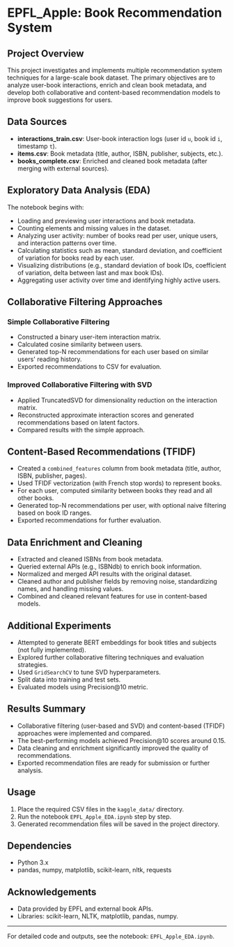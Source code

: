 # EPFL_Apple: Book Recommendation System

## Project Overview

This project investigates and implements multiple recommendation system techniques for a large-scale book dataset. The primary objectives are to analyze user-book interactions, enrich and clean book metadata, and develop both collaborative and content-based recommendation models to improve book suggestions for users.

## Data Sources

- **interactions_train.csv**: User-book interaction logs (user id `u`, book id `i`, timestamp `t`).
- **items.csv**: Book metadata (title, author, ISBN, publisher, subjects, etc.).
- **books_complete.csv**: Enriched and cleaned book metadata (after merging with external sources).

## Exploratory Data Analysis (EDA)

The notebook begins with:
- Loading and previewing user interactions and book metadata.
- Counting elements and missing values in the dataset.
- Analyzing user activity: number of books read per user, unique users, and interaction patterns over time.
- Calculating statistics such as mean, standard deviation, and coefficient of variation for books read by each user.
- Visualizing distributions (e.g., standard deviation of book IDs, coefficient of variation, delta between last and max book IDs).
- Aggregating user activity over time and identifying highly active users.

## Collaborative Filtering Approaches

### Simple Collaborative Filtering

- Constructed a binary user-item interaction matrix.
- Calculated cosine similarity between users.
- Generated top-N recommendations for each user based on similar users' reading history.
- Exported recommendations to CSV for evaluation.

### Improved Collaborative Filtering with SVD

- Applied TruncatedSVD for dimensionality reduction on the interaction matrix.
- Reconstructed approximate interaction scores and generated recommendations based on latent factors.
- Compared results with the simple approach.

## Content-Based Recommendations (TFIDF)

- Created a `combined_features` column from book metadata (title, author, ISBN, publisher, pages).
- Used TFIDF vectorization (with French stop words) to represent books.
- For each user, computed similarity between books they read and all other books.
- Generated top-N recommendations per user, with optional naive filtering based on book ID ranges.
- Exported recommendations for further evaluation.

## Data Enrichment and Cleaning

- Extracted and cleaned ISBNs from book metadata.
- Queried external APIs (e.g., ISBNdb) to enrich book information.
- Normalized and merged API results with the original dataset.
- Cleaned author and publisher fields by removing noise, standardizing names, and handling missing values.
- Combined and cleaned relevant features for use in content-based models.

## Additional Experiments

- Attempted to generate BERT embeddings for book titles and subjects (not fully implemented).
- Explored further collaborative filtering techniques and evaluation strategies.
- Used `GridSearchCV` to tune SVD hyperparameters.
- Split data into training and test sets.
- Evaluated models using Precision@10 metric.

## Results Summary

- Collaborative filtering (user-based and SVD) and content-based (TFIDF) approaches were implemented and compared.
- The best-performing models achieved Precision@10 scores around 0.15.
- Data cleaning and enrichment significantly improved the quality of recommendations.
- Exported recommendation files are ready for submission or further analysis.

## Usage

1. Place the required CSV files in the `kaggle_data/` directory.
2. Run the notebook `EPFL_Apple_EDA.ipynb` step by step.
3. Generated recommendation files will be saved in the project directory.

## Dependencies

- Python 3.x
- pandas, numpy, matplotlib, scikit-learn, nltk, requests

## Acknowledgements

- Data provided by EPFL and external book APIs.
- Libraries: scikit-learn, NLTK, matplotlib, pandas, numpy.

---
For detailed code and outputs, see the notebook: `EPFL_Apple_EDA.ipynb`.